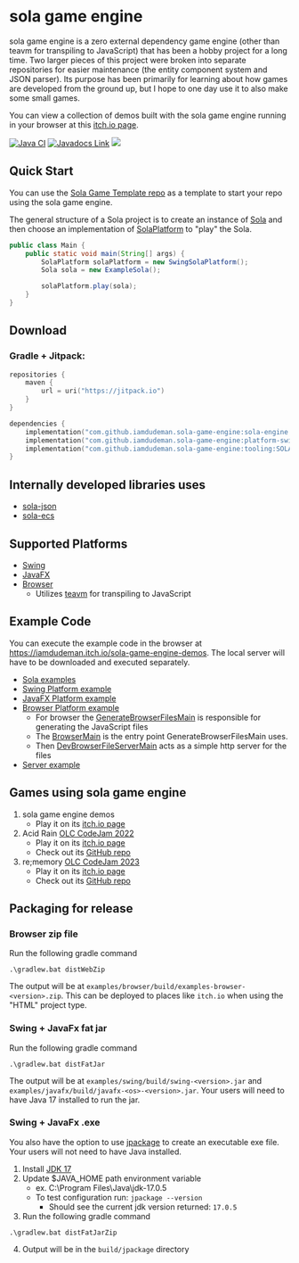 # sola game engine

sola game engine is a zero external dependency game engine (other than teavm for transpiling to JavaScript) that has
been a hobby project for a long time. Two larger pieces of this project were broken into separate repositories for
easier maintenance (the entity component system and JSON parser). Its purpose has been primarily for learning about how
games are developed from the ground up, but I hope to one day use it to also make some small games.

You can view a collection of demos built with the sola game engine running in your browser at this
[itch.io page](https://iamdudeman.itch.io/sola-game-engine-demos).

[![Java CI](https://github.com/iamdudeman/sola-game-engine/actions/workflows/ci_build.yml/badge.svg)](https://github.com/iamdudeman/sola-game-engine/actions/workflows/ci_build.yml)
[![Javadocs Link](https://img.shields.io/badge/Javadocs-blue.svg)](https://iamdudeman.github.io/sola-game-engine/)
[![](https://jitpack.io/v/iamdudeman/sola-game-engine.svg)](https://jitpack.io/#iamdudeman/sola-game-engine)

## Quick Start

You can use the [Sola Game Template repo](https://github.com/iamdudeman/sola-game-template) as a template to start
your repo using the sola game engine.

The general structure of a Sola project is to create an instance
of [Sola](sola-engine/src/main/java/technology/sola/engine/core/Sola.java)
and then choose an implementation
of [SolaPlatform](sola-engine/src/main/java/technology/sola/engine/core/SolaPlatform.java)
to "play" the Sola.

```java
public class Main {
    public static void main(String[] args) {
        SolaPlatform solaPlatform = new SwingSolaPlatform();
        Sola sola = new ExampleSola();

        solaPlatform.play(sola);
    }
}
```

## Download

### Gradle + Jitpack:

```kotlin
repositories {
    maven {
        url = uri("https://jitpack.io")
    }
}

dependencies {
    implementation("com.github.iamdudeman.sola-game-engine:sola-engine:SOLA_ENGINE_VERSION")
    implementation("com.github.iamdudeman.sola-game-engine:platform-swing:SOLA_ENGINE_VERSION")
    implementation("com.github.iamdudeman.sola-game-engine:tooling:SOLA_ENGINE_VERSION")
}
```

## Internally developed libraries uses

* [sola-json](https://github.com/iamdudeman/sola-json)
* [sola-ecs](https://github.com/iamdudeman/sola-ecs)

## Supported Platforms

* [Swing](sola-engine/platform/swing)
* [JavaFX](sola-engine/platform/javafx)
* [Browser](sola-engine/platform/browser)
    * Utilizes [teavm](https://github.com/konsoletyper/teavm) for transpiling to JavaScript

## Example Code

You can execute the example code in the browser at https://iamdudeman.itch.io/sola-game-engine-demos. The local server
will have to be downloaded and executed separately.

* [Sola examples](examples/common)
* [Swing Platform example](examples/swing)
* [JavaFX Platform example](examples/javafx)
* [Browser Platform example](examples/browser)
    * For browser
      the [GenerateBrowserFilesMain](examples/browser/src/main/java/technology/sola/engine/examples/browser/GenerateBrowserFilesMain.java)
      is responsible for generating the JavaScript files
    * The [BrowserMain](examples/browser/src/main/java/technology/sola/engine/examples/browser/BrowserMain.java) is the
      entry point GenerateBrowserFilesMain uses.
    * Then
      [DevBrowserFileServerMain](examples/browser/src/main/java/technology/sola/engine/examples/browser/DevBrowserFileServerMain.java)
      acts as a simple http server for the files
* [Server example](examples/server)

## Games using sola game engine

1. sola game engine demos
    * Play it on its [itch.io page](https://iamdudeman.itch.io/sola-game-engine-demos)
2. Acid Rain [OLC CodeJam 2022](https://itch.io/jam/olc-codejam-2022/entries)
    * Play it on its [itch.io page](https://iamdudeman.itch.io/acid-rain)
    * Check out its [GitHub repo](https://github.com/iamdudeman/acid-rain)
3. re;memory [OLC CodeJam 2023](https://itch.io/jam/olc-codejam-2023/entries)
    * Play it on its [itch.io page](https://iamdudeman.itch.io/rememory)
    * Check out its [GitHub repo](https://github.com/iamdudeman/re-memory)

## Packaging for release

### Browser zip file

Run the following gradle command

```shell
.\gradlew.bat distWebZip
```

The output will be at `examples/browser/build/examples-browser-<version>.zip`.
This can be deployed to places like `itch.io` when using the "HTML" project type.

### Swing + JavaFx fat jar

Run the following gradle command

```shell
.\gradlew.bat distFatJar
```

The output will be at `examples/swing/build/swing-<version>.jar` and `examples/javafx/build/javafx-<os>-<version>.jar`.
Your users will need to have Java 17 installed to run the jar.

### Swing + JavaFx .exe

You also have the option to use [jpackage](
https://docs.oracle.com/en/java/javase/17/jpackage/packaging-overview.html) to create an executable exe file.
Your users will not need to have Java installed.

1. Install [JDK 17](https://www.oracle.com/java/technologies/javase/jdk17-archive-downloads.html)
2. Update $JAVA_HOME path environment variable
    * ex. C:\Program Files\Java\jdk-17.0.5
    * To test configuration run: `jpackage --version`
        * Should see the current jdk version returned: `17.0.5`
3. Run the following gradle command

```shell
.\gradlew.bat distFatJarZip
```

4. Output will be in the `build/jpackage` directory
